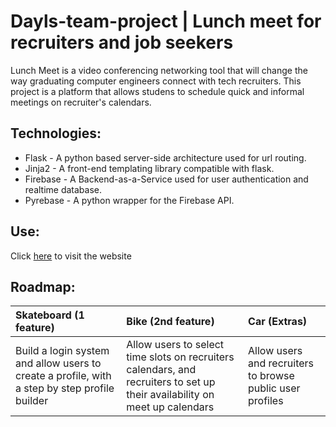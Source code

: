 # Dayls-team-project | Lunch meet for recruiters and job seekers

Lunch Meet is a video conferencing networking tool that will change the way graduating computer engineers connect with tech recruiters. This project is a platform that allows studens to schedule quick and informal meetings on recruiter's calendars. 

## Technologies:

- Flask -  A python based server-side architecture used for url routing.
- Jinja2 - A front-end templating library compatible with flask.
- Firebase - A Backend-as-a-Service used for user authentication and realtime database.
- Pyrebase - A python wrapper for the Firebase API.

## Use:

Click [here]() to visit the website

## Roadmap:

| Skateboard (1 feature) | Bike (2nd feature)     | Car (Extras)           |
| :--------------------- | :--------------------- | :--------------------- |
| Build a login system and allow users to create a profile, with a step by step profile builder | Allow users to select time slots on recruiters calendars, and recruiters to set up their availability on meet up calendars | Allow users and recruiters to browse public user profiles |

